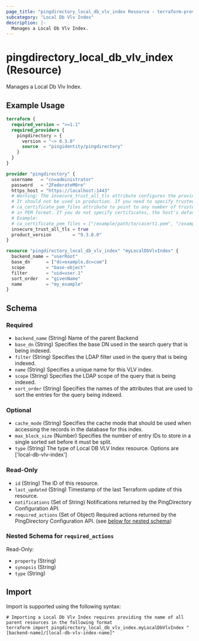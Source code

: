 ```yaml
---
page_title: "pingdirectory_local_db_vlv_index Resource - terraform-provider-pingdirectory"
subcategory: "Local Db Vlv Index"
description: |-
  Manages a Local Db Vlv Index.
---
```


# pingdirectory_local_db_vlv_index (Resource)

Manages a Local Db Vlv Index.

## Example Usage

```terraform
terraform {
  required_version = ">=1.1"
  required_providers {
    pingdirectory = {
      version = "~> 0.3.0"
      source  = "pingidentity/pingdirectory"
    }
  }
}

provider "pingdirectory" {
  username   = "cn=administrator"
  password   = "2FederateM0re"
  https_host = "https://localhost:1443"
  # Warning: The insecure_trust_all_tls attribute configures the provider to trust any certificate presented by the PingDirectory server.
  # It should not be used in production. If you need to specify trusted CA certificates, use the
  # ca_certificate_pem_files attribute to point to any number of trusted CA certificate files
  # in PEM format. If you do not specify certificates, the host's default root CA set will be used.
  # Example:
  # ca_certificate_pem_files = ["/example/path/to/cacert1.pem", "/example/path/to/cacert2.pem"]
  insecure_trust_all_tls = true
  product_version        = "9.3.0.0"
}

resource "pingdirectory_local_db_vlv_index" "myLocalDbVlvIndex" {
  backend_name = "userRoot"
  base_dn      = ["dc=example,dc=com"]
  scope        = "base-object"
  filter       = "uid=user.1"
  sort_order   = "givenName"
  name         = "my_example"
}
```

<!-- schema generated by tfplugindocs -->
## Schema

### Required

- `backend_name` (String) Name of the parent Backend
- `base_dn` (String) Specifies the base DN used in the search query that is being indexed.
- `filter` (String) Specifies the LDAP filter used in the query that is being indexed.
- `name` (String) Specifies a unique name for this VLV index.
- `scope` (String) Specifies the LDAP scope of the query that is being indexed.
- `sort_order` (String) Specifies the names of the attributes that are used to sort the entries for the query being indexed.

### Optional

- `cache_mode` (String) Specifies the cache mode that should be used when accessing the records in the database for this index.
- `max_block_size` (Number) Specifies the number of entry IDs to store in a single sorted set before it must be split.
- `type` (String) The type of Local DB VLV Index resource. Options are ['local-db-vlv-index']

### Read-Only

- `id` (String) The ID of this resource.
- `last_updated` (String) Timestamp of the last Terraform update of this resource.
- `notifications` (Set of String) Notifications returned by the PingDirectory Configuration API.
- `required_actions` (Set of Object) Required actions returned by the PingDirectory Configuration API. (see [below for nested schema](#nestedatt--required_actions))

<a id="nestedatt--required_actions"></a>
### Nested Schema for `required_actions`

Read-Only:

- `property` (String)
- `synopsis` (String)
- `type` (String)

## Import

Import is supported using the following syntax:

```shell
# Importing a Local Db Vlv Index requires providing the name of all parent resources in the following format
terraform import pingdirectory_local_db_vlv_index.myLocalDbVlvIndex "[backend-name]/[local-db-vlv-index-name]"
```

